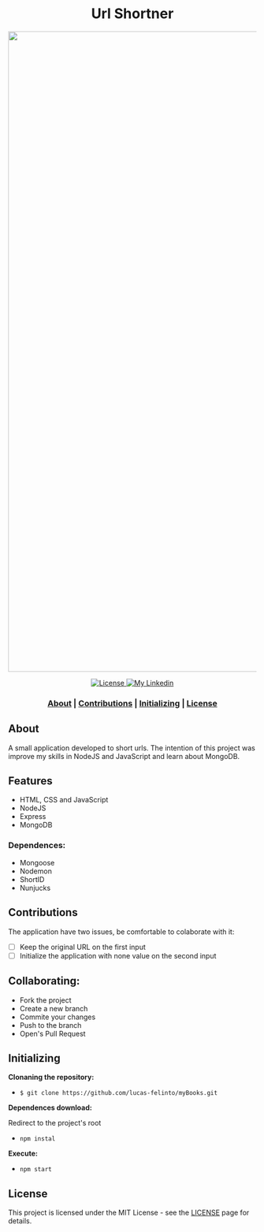 <h1 align="center">
     Url Shortner
 </h1>

<img src="https://user-images.githubusercontent.com/62717182/81981908-539da800-9607-11ea-96a4-3d0be8672037.gif" width="1300">
<p align="center">
  <a href="LICENSE" >
    <img alt="License" src="https://img.shields.io/badge/license-MIT-%23F8952D">
  </a>
  
  <a href="https://www.linkedin.com/in/lucas-felinto/" >
    <img alt="My Linkedin" src="https://img.shields.io/badge/lucasfelinto-%230077B5?style=social&logo=linkedin">
  </a>
</p>

<h3 align="center">
 <a href="#about">About</a> | <a href="#contributions">Contributions</a> | <a href="#initializing">Initializing</a> | <a href="#license">License</a> 
</h3>

## About
A small application developed to short urls. The intention of this project was improve my skills in NodeJS and JavaScript and learn about MongoDB.

## Features
* HTML, CSS and JavaScript
* NodeJS
* Express
* MongoDB

### Dependences:
* Mongoose
* Nodemon
* ShortID
* Nunjucks

## Contributions

The application have two issues, be comfortable to colaborate with it:

- [ ] Keep the original URL on the first input
- [ ] Initialize the application with none value on the second input

<h2> Collaborating: </h2>

* Fork the project
* Create a new branch
* Commite your changes
* Push to the branch
* Open's Pull Request

## Initializing

<b>Clonaning the repository:</b>
- ```$ git clone https://github.com/lucas-felinto/myBooks.git```

<b>Dependences download:</b>
<p>Redirect to the project's root</p>

- ```npm instal```

<b>Execute:</b>
- `npm start`


## License

This project is licensed under the MIT License - see the [LICENSE](https://opensource.org/licenses/MIT) page for details.

